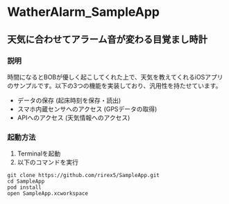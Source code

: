 # WatherAlarm_SampleApp

## 天気に合わせてアラーム音が変わる目覚まし時計

### 説明
時間になるとBOBが優しく起こしてくれた上で、天気を教えてくれるiOSアプリのサンプルです。以下の3つの機能を実装しており、汎用性を持たせています。
- データの保存 (起床時刻を保存・読出)
- スマホ内蔵センサへのアクセス (GPSデータの取得)
- APIへのアクセス (天気情報へのアクセス)


### 起動方法
1. Terminalを起動
2. 以下のコマンドを実行
```
git clone https://github.com/rirex5/SampleApp.git
cd SampleApp
pod install
open SampleApp.xcworkspace
```
